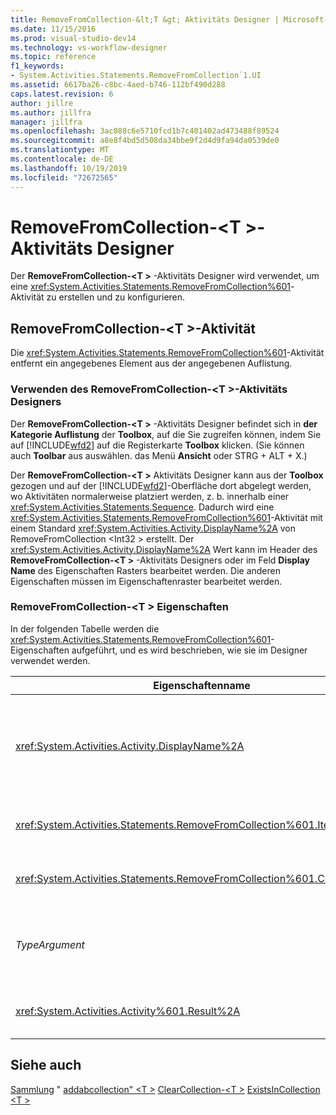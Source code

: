 ```yaml
---
title: RemoveFromCollection-&lt;T &gt; Aktivitäts Designer | Microsoft-Dokumentation
ms.date: 11/15/2016
ms.prod: visual-studio-dev14
ms.technology: vs-workflow-designer
ms.topic: reference
f1_keywords:
- System.Activities.Statements.RemoveFromCollection`1.UI
ms.assetid: 6617ba26-c8bc-4aed-b746-112bf490d288
caps.latest.revision: 6
author: jillre
ms.author: jillfra
manager: jillfra
ms.openlocfilehash: 3ac088c6e5710fcd1b7c401402ad473488f89524
ms.sourcegitcommit: a8e8f4bd5d508da34bbe9f2d4d9fa94da0539de0
ms.translationtype: MT
ms.contentlocale: de-DE
ms.lasthandoff: 10/19/2019
ms.locfileid: "72672565"
---
```

# <a name="removefromcollectionlttgt-activity-designer"></a>RemoveFromCollection-&lt;T &gt;-Aktivitäts Designer
Der **RemoveFromCollection-\<T >** -Aktivitäts Designer wird verwendet, um eine <xref:System.Activities.Statements.RemoveFromCollection%601>-Aktivität zu erstellen und zu konfigurieren.

## <a name="the-removefromcollectiont-activity"></a>RemoveFromCollection-\<T >-Aktivität
 Die <xref:System.Activities.Statements.RemoveFromCollection%601>-Aktivität entfernt ein angegebenes Element aus der angegebenen Auflistung.

### <a name="using-the-removefromcollectiont-activity-designer"></a>Verwenden des RemoveFromCollection-\<T >-Aktivitäts Designers
 Der **RemoveFromCollection-\<T >** -Aktivitäts Designer befindet sich in **der Kategorie Auflistung** der **Toolbox**, auf die Sie zugreifen können, indem Sie auf [!INCLUDE[wfd2](../includes/wfd2-md.md)] auf die Registerkarte **Toolbox** klicken. (Sie können auch **Toolbar** aus auswählen. das Menü **Ansicht** oder STRG + ALT + X.)

 Der **RemoveFromCollection-\<T >** Aktivitäts Designer kann aus der **Toolbox** gezogen und auf der [!INCLUDE[wfd2](../includes/wfd2-md.md)]-Oberfläche dort abgelegt werden, wo Aktivitäten normalerweise platziert werden, z. b. innerhalb einer <xref:System.Activities.Statements.Sequence>. Dadurch wird eine <xref:System.Activities.Statements.RemoveFromCollection%601>-Aktivität mit einem Standard <xref:System.Activities.Activity.DisplayName%2A> von RemoveFromCollection \<Int32 > erstellt. Der <xref:System.Activities.Activity.DisplayName%2A> Wert kann im Header des **RemoveFromCollection-\<T >** -Aktivitäts Designers oder im Feld **Display Name** des Eigenschaften Rasters bearbeitet werden. Die anderen Eigenschaften müssen im Eigenschaftenraster bearbeitet werden.

### <a name="the-removefromcollectiont-properties"></a>RemoveFromCollection-\<T > Eigenschaften
 In der folgenden Tabelle werden die <xref:System.Activities.Statements.RemoveFromCollection%601>-Eigenschaften aufgeführt, und es wird beschrieben, wie sie im Designer verwendet werden.

|Eigenschaftenname|Erforderlich|Verwendung|
|-------------------|--------------|-----------|
|<xref:System.Activities.Activity.DisplayName%2A>|False|Der optionale Anzeigename der <xref:System.Activities.Statements.RemoveFromCollection%601>-Aktivität. Der Standardwert ist der RemoveFromCollection-\<Int32 >.<br /><br /> Obwohl der <xref:System.Activities.Activity.DisplayName%2A> nicht zwingend erforderlich ist, wird empfohlen, einen Anzeigenamen zu verwenden.|
|<xref:System.Activities.Statements.RemoveFromCollection%601.Item%2A>|True|Das Element, das der Auflistung hinzugefügt werden soll, **\<T >** . Dieses Element ist vom Typ *T*, der vom Typ *TypeArgument*ist. Geben Sie im Eigenschaftenraster einen Visual Basic-Ausdruck ein, um das Element anzugeben.|
|<xref:System.Activities.Statements.RemoveFromCollection%601.Collection%2A>|True|Die Auflistung, zu der das Element hinzugefügt werden soll. Diese Sammlung ist vom Typ **ICollection \<TypeArgument >.** Geben Sie im Eigenschaften Raster einen Visual Basic Ausdruck ein, um die Sammlung anzugeben.|
|*TypeArgument*|True|Der Typ T der in der <xref:System.Collections.Generic.ICollection%601> enthaltenen Elemente. Standardmäßig ist dieser *TypeArgument* -Typ auf **Int32**festgelegt. Ändern Sie den Wert von *TypeArgument* im Kombinations Feld des Eigenschaften Rasters, um den Typ zu ändern.|
|<xref:System.Activities.Activity%601.Result%2A>|False|Ein Wert, der angibt, ob das angegebene Element aus der Auflistung entfernt wurde. Um eine Variable anzugeben, die an das Ergebnis gebunden werden soll, geben Sie im Eigenschaftenraster eine Variable ein.|

## <a name="see-also"></a>Siehe auch
 [Sammlung](../workflow-designer/collection-activity-designers.md) " [addabcollection" \<T >](../workflow-designer/addtocollection-t-activity-designer.md) [ClearCollection-\<T >](../workflow-designer/clearcollection-t-activity-designer.md) [ExistsInCollection \<T >](../workflow-designer/existsincollection-t-activity-designer.md)